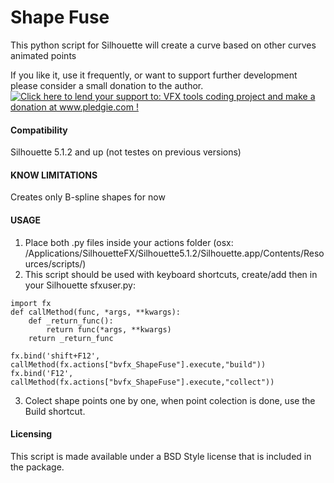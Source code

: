 Shape Fuse
======================
This python script for Silhouette will create a curve based on other curves animated points

If you like it, use it frequently, or want to support further development please consider a small donation to the author.   
<a href='http://www.pledgie.com/campaigns/21123'><img alt='Click here to lend your support to: VFX tools coding project and make a donation at www.pledgie.com !' src='http://www.pledgie.com/campaigns/21123.png?skin_name=chrome' border='0' /></a>

#### Compatibility ####
Silhouette 5.1.2 and up (not testes on previous versions)

#### KNOW LIMITATIONS #####
 Creates only B-spline shapes for now

#### USAGE ####
1. Place both .py files inside your actions folder (osx: /Applications/SilhouetteFX/Silhouette5.1.2/Silhouette.app/Contents/Resources/scripts/)
2. This script should be used with keyboard shortcuts, create/add then in your Silhouette sfxuser.py:

```
import fx
def callMethod(func, *args, **kwargs):
    def _return_func():
        return func(*args, **kwargs)
    return _return_func

fx.bind('shift+F12', callMethod(fx.actions["bvfx_ShapeFuse"].execute,"build"))
fx.bind('F12', callMethod(fx.actions["bvfx_ShapeFuse"].execute,"collect"))

```
3. Colect shape points one by one, when point colection is done, use the Build shortcut.
 
#### Licensing ####
This script is made available under a BSD Style license that is included in the package.

